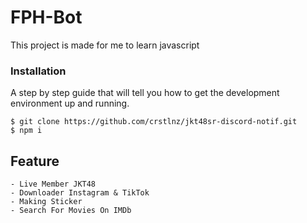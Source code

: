 # FPH-Bot
This project is made for me to learn javascript

### Installation

A step by step guide that will tell you how to get the development environment up and running.

```
$ git clone https://github.com/crstlnz/jkt48sr-discord-notif.git
$ npm i
```

## Feature

```
- Live Member JKT48
- Downloader Instagram & TikTok
- Making Sticker
- Search For Movies On IMDb
```
